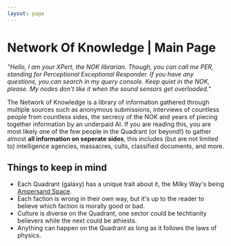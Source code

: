 ```yaml
---
layout: page 
---
```


<h1>Network Of Knowledge | Main Page</h1>

<i>"Hello, I am your XPert, the NOK librarian. Though, you can call me PER, standing for Perceptional Exceptional Responder. If you have any questions, you can search in my query console. Keep quiet in the NOK, please. My nodes don't like it when the sound sensors get overloaded."</i>

The Network of Knowledge is a library of information gathered through multiple sources such as anonymous submissions, interviews of countless people from countless sides, the secrecy of the NOK and years of piecing together information by an underpaid AI. If you are reading this, you are most likely one of the few people in the Quadrant (or beyond!) to gather almost **all information on seperate sides**, this includes (but are not limited to) intelligence agencies, massacres, cults, classified documents, and more.

<h2>Things to keep in mind</h2>

- Each Quadrant (galaxy) has a unique trait about it, the Milky Way's being [Ampersand Space](technology/ampersand_space).
- Each faction is wrong in their own way, but it's up to the reader to believe which faction is morally good or bad.
- Culture is diverse on the Quadrant, one sector could be techtianity believers while the next could be athiests.
- Anything can happen on the Quadrant as long as it follows the laws of physics.
